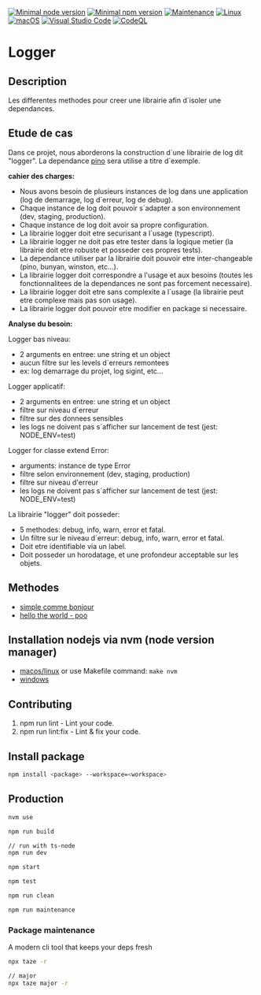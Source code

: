 [![Minimal node version](https://img.shields.io/static/v1?label=node&message=%3E=18.15&logo=node.js&color)](https://nodejs.org/about/releases/)
[![Minimal npm version](https://img.shields.io/static/v1?label=npm&message=%3E=8.5.5&logo=npm&color)](https://github.com/npm/cli/releases)
[![Maintenance](https://img.shields.io/badge/Maintained%3F-yes-green.svg)](https://GitHub.com/stephen-shopopop/node-ts/graphs/commit-activity)
[![Linux](https://svgshare.com/i/Zhy.svg)](https://svgshare.com/i/Zhy.svg)
[![macOS](https://svgshare.com/i/ZjP.svg)](https://svgshare.com/i/ZjP.svg)
[![Visual Studio Code](https://img.shields.io/badge/--007ACC?logo=visual%20studio%20code&logoColor=ffffff)](https://code.visualstudio.com/)
[![CodeQL](https://github.com/stephen-shopopop/logger/actions/workflows/github-code-scanning/codeql/badge.svg)](https://github.com/stephen-shopopop/logger/actions/workflows/github-code-scanning/codeql)

# Logger

## Description

Les differentes methodes pour creer une librairie afin d´isoler une dependances.

## Etude de cas

Dans ce projet, nous aborderons la construction d´une librairie de log dit "logger".
La dependance [pino](https://getpino.io) sera utilise a titre d´exemple.

__cahier des charges:__

- Nous avons besoin de plusieurs instances de log dans une application (log de demarrage, log d´erreur, log de debug).
- Chaque instance de log doit pouvoir s´adapter a son environnement (dev, staging, production).
- Chaque instance de log doit avoir sa propre configuration.
- La librairie logger doit etre securisant a l´usage (typescript).
- La librairie logger ne doit pas etre tester dans la logique metier (la librairie doit etre robuste et posseder ces propres tests).
- La dependance utiliser par la librairie doit pouvoir etre inter-changeable (pino, bunyan, winston, etc...).
- La librairie logger doit correspondre a l'usage et aux besoins (toutes les fonctionnalitees de la dependances ne sont pas forcement necessaire).
- La librairie logger doit etre sans complexite a l´usage (la librairie peut etre complexe mais pas son usage).
- La librairie logger doit pouvoir etre modifier en package si necessaire.

__Analyse du besoin:__

Logger bas niveau:

- 2 arguments en entree: une string et un object
- aucun filtre sur les levels d´erreurs remontees
- ex: log demarrage du projet, log sigint, etc...

Logger applicatif:

- 2 arguments en entree: une string et un object
- filtre sur niveau d´erreur
- filtre sur des donnees sensibles
- les logs ne doivent pas s´afficher sur lancement de test (jest: NODE_ENV=test)

Logger for classe extend Error:

- arguments: instance de type Error
- filtre selon environnement (dev, staging, production)
- filtre sur niveau d'erreur
- les logs ne doivent pas s´afficher sur lancement de test (jest: NODE_ENV=test)

La librairie "logger" doit posseder:

- 5 methodes: debug, info, warn, error et fatal. 
- Un filtre sur le niveau d´erreur: debug, info, warn, error et fatal.
- Doit etre identifiable via un label.
- Doit posseder un horodatage, et une profondeur acceptable sur les objets.

## Methodes

- [simple comme bonjour](https://github.com/stephen-shopopop/logger/tree/main/packages/hello)
- [hello the world - poo](https://github.com/stephen-shopopop/logger/tree/main/packages/logger-poo)

## Installation nodejs via nvm (node version manager)

- [macos/linux](https://github.com/nvm-sh/nvm) or use Makefile command: ```make nvm```
- [windows](https://github.com/coreybutler/nvm-windows)

## Contributing

1. npm run lint - Lint your code.
2. npm run lint:fix - Lint & fix your code.

## Install package

```bash
npm install <package> --workspace=<workspace>
```

## Production

```bash
nvm use

npm run build

// run with ts-node
npm run dev

npm start

npm test

npm run clean

npm run maintenance

```

### Package maintenance

A modern cli tool that keeps your deps fresh

```bash
npx taze -r

// major
npx taze major -r
```
